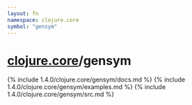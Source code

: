 ```yaml
---
layout: fn
namespace: clojure.core
symbol: "gensym"
---
```


# [clojure.core](../)/gensym

{% include 1.4.0/clojure.core/gensym/docs.md %}
{% include 1.4.0/clojure.core/gensym/examples.md %}
{% include 1.4.0/clojure.core/gensym/src.md %}

